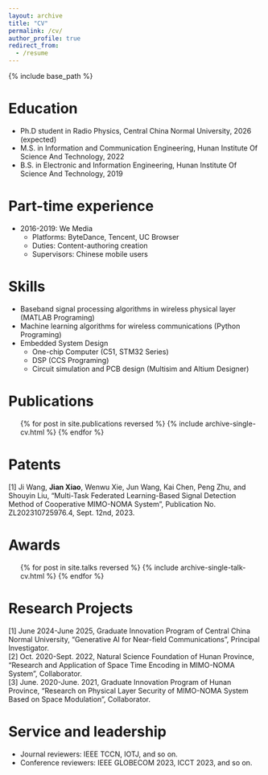 ```yaml
---
layout: archive
title: "CV"
permalink: /cv/
author_profile: true
redirect_from:
  - /resume
---
```


{% include base_path %}

Education
======
* Ph.D student in Radio Physics, Central China Normal University, 2026 (expected)
* M.S. in Information and Communication Engineering, Hunan Institute Of Science And Technology, 2022
* B.S. in Electronic and Information Engineering, Hunan Institute Of Science And Technology, 2019

Part-time experience
======
* 2016-2019: We Media
  * Platforms: ByteDance, Tencent, UC Browser
  * Duties: Content-authoring creation
  * Supervisors: Chinese mobile users

  
Skills
======
* Baseband signal processing algorithms in wireless physical layer (MATLAB Programing)
* Machine learning algorithms for wireless communications (Python Programing)
* Embedded System Design
  * One-chip Computer (C51, STM32 Series)
  * DSP (CCS Programing)
  * Circuit simulation and PCB design (Multisim and Altium Designer)


Publications
======
  <ul>{% for post in site.publications reversed %}
    {% include archive-single-cv.html %}
  {% endfor %}</ul>

Patents
======
[1] Ji Wang, **Jian Xiao**, Wenwu Xie, Jun Wang, Kai Chen, Peng Zhu, and Shouyin Liu, “Multi-Task Federated Learning-Based Signal Detection Method of Cooperative MIMO-NOMA System”, Publication No. ZL202310725976.4, Sept. 12nd, 2023.
  
Awards
======
  <ul>{% for post in site.talks reversed %}
    {% include archive-single-talk-cv.html  %}
  {% endfor %}</ul>

Research Projects
======
  [1] June 2024-June 2025, Graduate Innovation Program of Central China Normal University, “Generative AI for Near-field Communications”, Principal Investigator.<br>
  [2] Oct. 2020-Sept. 2022, Natural Science Foundation of Hunan Province, “Research and Application of Space Time Encoding in MIMO-NOMA System”, Collaborator.<br>
  [3] June. 2020-June. 2021, Graduate Innovation Program of Hunan Province, “Research on Physical Layer Security of MIMO-NOMA System Based on Space Modulation”, Collaborator.

  
Service and leadership
======
* Journal reviewers: IEEE TCCN, IOTJ, and so on.
* Conference reviewers: IEEE GLOBECOM 2023, ICCT 2023, and so on.


